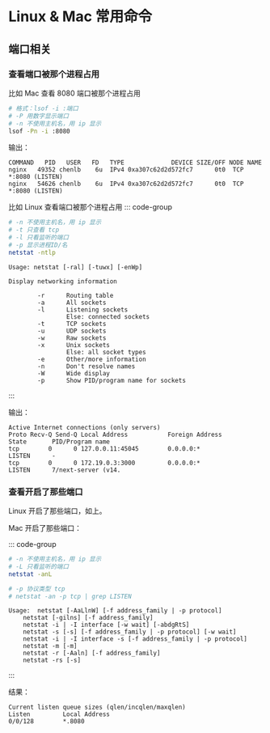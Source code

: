 # Linux & Mac 常用命令

## 端口相关

### 查看端口被那个进程占用

比如 Mac 查看 8080 端口被那个进程占用

```bash
# 格式：lsof -i :端口
# -P 用数字显示端口
# -n 不使用主机名，用 ip 显示
lsof -Pn -i :8080
```

输出：

```console
COMMAND   PID   USER   FD   TYPE             DEVICE SIZE/OFF NODE NAME
nginx   49352 chenlb    6u  IPv4 0xa307c62d2d572fc7      0t0  TCP *:8080 (LISTEN)
nginx   54626 chenlb    6u  IPv4 0xa307c62d2d572fc7      0t0  TCP *:8080 (LISTEN)
```

比如 Linux 查看端口被那个进程占用
::: code-group
```bash [运行]
# -n 不使用主机名，用 ip 显示
# -t 只查看 tcp
# -l 只看监听的端口
# -p 显示进程ID/名
netstat -ntlp
```

```console [使用说明]
Usage: netstat [-ral] [-tuwx] [-enWp]

Display networking information

        -r      Routing table
        -a      All sockets
        -l      Listening sockets
                Else: connected sockets
        -t      TCP sockets
        -u      UDP sockets
        -w      Raw sockets
        -x      Unix sockets
                Else: all socket types
        -e      Other/more information
        -n      Don't resolve names
        -W      Wide display
        -p      Show PID/program name for sockets
```
:::

输出：

```console
Active Internet connections (only servers)
Proto Recv-Q Send-Q Local Address           Foreign Address         State       PID/Program name    
tcp        0      0 127.0.0.11:45045        0.0.0.0:*               LISTEN      -
tcp        0      0 172.19.0.3:3000         0.0.0.0:*               LISTEN      7/next-server (v14.
```

### 查看开启了那些端口

Linux 开启了那些端口，如上。


Mac 开启了那些端口：

::: code-group
```bash [运行]
# -n 不使用主机名，用 ip 显示
# -L 只看监听的端口
netstat -anL

# -p 协议类型 tcp
# netstat -an -p tcp | grep LISTEN
```

```console [使用说明]
Usage:	netstat [-AaLlnW] [-f address_family | -p protocol]
	netstat [-gilns] [-f address_family]
	netstat -i | -I interface [-w wait] [-abdgRtS]
	netstat -s [-s] [-f address_family | -p protocol] [-w wait]
	netstat -i | -I interface -s [-f address_family | -p protocol]
	netstat -m [-m]
	netstat -r [-Aaln] [-f address_family]
	netstat -rs [-s]
```
:::

结果：

```console
Current listen queue sizes (qlen/incqlen/maxqlen)
Listen         Local Address
0/0/128        *.8080
```

